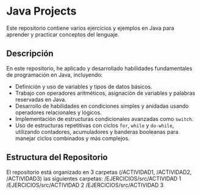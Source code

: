 # Java Projects

Este repositorio contiene varios ejercicios y ejemplos en Java para aprender y practicar conceptos del lenguaje.

## Descripción

En este repositorio, he aplicado y desarrollado habilidades fundamentales de programación en Java, incluyendo:

- Definición y uso de variables y tipos de datos básicos.
- Trabajo con operadores aritméticos, asignación de variables y palabras reservadas en Java.
- Desarrollo de habilidades en condiciones simples y anidadas usando operadores relacionales y lógicos.
- Implementación de estructuras condicionales avanzadas como `switch`.
- Uso de estructuras repetitivas con ciclos `for`, `while` y `do-while`, utilizando contadores, acumuladores y banderas booleanas para manejar ciclos combinados y más complejos.

## Estructura del Repositorio

El repositorio está organizado en 3 carpetas (/ACTIVIDAD1, /ACTIVIDAD2, /ACTIVIDAD3) las siguientes carpetas:
/EJERCICIOS/src/ACTIVIDAD 1
/EJERCICIOS/src/ACTIVIDAD 2
/EJERCICIOS/src/ACTIVIDAD 3
